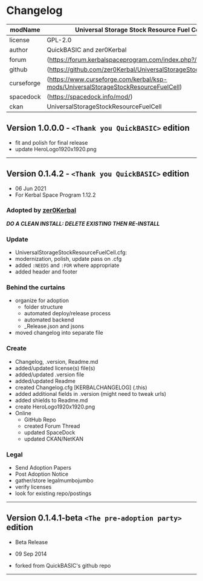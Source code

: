 # Changelog  
  
| modName    | Universal Storage Stock Resource Fuel Cell (QBUS)                                  |
| ---------- | ---------------------------------------------------------------------------------- |
| license    | GPL-2.0                                                                            |
| author     | QuickBASIC and zer0Kerbal                                                          |
| forum      | (https://forum.kerbalspaceprogram.com/index.php?/topic/204751-*/)                  |
| github     | (https://github.com/zer0Kerbal/UniversalStorageStockResourceFuelCell)              |
| curseforge | (https://www.curseforge.com/kerbal/ksp-mods/UniversalStorageStockResourceFuelCell) |
| spacedock  | (https://spacedock.info/mod/)                                                      |
| ckan       | UniversalStorageStockResourceFuelCell                                              |

## Version 1.0.0.0 - `<Thank you QuickBASIC>` edition

* fit and polish for final release
* update HeroLogo1920x1920.png

---

## Version 0.1.4.2 - `<Thank you QuickBASIC>` edition

* 06 Jun 2021
* For Kerbal Space Program 1.12.2

### Adopted by [zer0Kerbal](https://github.com/zer0Kerbal)

***DO A CLEAN INSTALL: DELETE EXISTING THEN RE-INSTALL***

### Update

* UniversalStorageStockResourceFuelCell.cfg:
* modernization, polish, update pass on .cfg
* added `:NEEDS` and `:FOR` where appropriate
* added header and footer

### Behind the curtains

* organize for adoption
  * folder structure
  * automated deploy/release process
  * automated backend
  * _Release.json and jsons
* moved changelog into separate file

### Create

* Changelog, .version, Readme.md
* added/updated license(s) file(s)
* added/updated .version file
* added/updated Readme
* created Changelog.cfg [KERBALCHANGELOG] (.this)
* added additional fields in .version (might need to tweak urls)
* added shields to Readme.md
* create HeroLogo1920x1920.png
* Online
  * GitHub Repo
  * created Forum Thread
  * updated SpaceDock
  * updated CKAN/NetKAN

### Legal

* Send Adoption Papers
* Post Adoption Notice
* gather/store legalmumbojumbo
* verify licenses
* look for existing repo/postings

---

## Version 0.1.4.1-beta `<The pre-adoption party>` edition

* Beta Release
* 09 Sep 2014

* forked from QuickBASIC's github repo

---